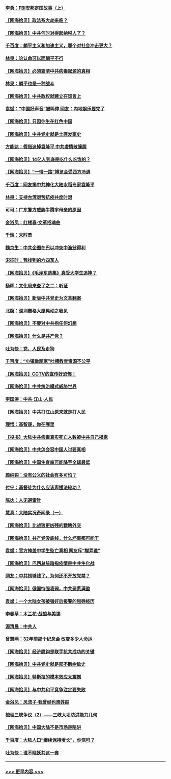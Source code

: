 #### [李勇：FBI安邦定国故事（上）](../pages/nsc993/n12987749.md?t=05312151) 
#### [【网海拾贝】政法系大劫来临？](../pages/nsc993/n12987596.md?t=05312151) 
#### [【网海拾贝】中共何时对得起纳税人了？](../pages/nsc993/n12985578.md?t=05312151) 
#### [千百度：躺平主义和加速主义，哪个对社会冲击更大？](../pages/nsc993/n12985512.md?t=05312151) 
#### [林泉：论认命可以而躺平不行](../pages/nsc993/n12985505.md?t=05312151) 
#### [【网海拾贝】必须查清中共病毒起源的真相](../pages/nsc993/n12984276.md?t=05312151) 
#### [林泉：躺平也是一种战斗](../pages/nsc993/n12984194.md?t=05312151) 
#### [【网海拾贝】中共政权就建立在谎言上](../pages/nsc993/n12981880.md?t=05312151) 
#### [袁斌：“中国好声音”被叫停 网友：内地娱乐要完了](../pages/nsc993/n12981826.md?t=05312151) 
#### [【网海拾贝】只因你生在红色中国](../pages/nsc993/n12979096.md?t=05312151) 
#### [【网海拾贝】中共党史就是土匪发家史](../pages/nsc993/n12976478.md?t=05312151) 
#### [方能达：假借追悼袁隆平 中共虚情散臊腥](../pages/nsc993/n12976396.md?t=05312151) 
#### [【网海拾贝】14亿人到底是吃什么吃饱的？](../pages/nsc993/n12974125.md?t=05312151) 
#### [【网海拾贝】“一带一路”博览会受西方冷遇](../pages/nsc993/n12971787.md?t=05312151) 
#### [千百度：网友揭中共神化大陆水稻专家袁隆平](../pages/nsc993/n12971733.md?t=05312151) 
#### [林泉：支持台湾艰苦抗疫共度时艰](../pages/nsc993/n12971350.md?t=05312151) 
#### [可可：广东警方威胁牛腾宇母亲的原因](../pages/nsc993/n12971100.md?t=05312151) 
#### [金浴凤：红楼春·文革招魂曲](../pages/nsc993/n12970354.md?t=05312151) 
#### [千瑞：末时景](../pages/nsc993/n12970337.md?t=05312151) 
#### [魏京生：中共企图在巴以冲突中渔翁得利](../pages/nsc993/n12970286.md?t=05312151) 
#### [宋征时：我找到的六四军人](../pages/nsc993/n12970213.md?t=05312151) 
#### [【网海拾贝】《毛泽东选集》真受大学生追捧？](../pages/nsc993/n12968779.md?t=05312151) 
#### [杨晖：文化局来查了之二：听证](../pages/nsc993/n12966528.md?t=05312151) 
#### [【网海拾贝】新版中共党史为文革翻案](../pages/nsc993/n12967526.md?t=05312151) 
#### [北隐：深圳赛格大厦晃动之我见](../pages/nsc993/n12967393.md?t=05312151) 
#### [【网海拾贝】不要对中共抱任何幻想](../pages/nsc993/n12965222.md?t=05312151) 
#### [【网海拾贝】什么是共产党？](../pages/nsc993/n12962781.md?t=05312151) 
#### [吐为快：党、人民及走狗](../pages/nsc993/n12962747.md?t=05312151) 
#### [千百度：“小镇做题家”吐槽教育资源不公平](../pages/nsc993/n12962705.md?t=05312151) 
#### [【网海拾贝】CCTV的宣传好恐怖！](../pages/nsc993/n12959984.md?t=05312151) 
#### [【网海拾贝】中共统治模式威胁世界](../pages/nsc993/n12957622.md?t=05312151) 
#### [李国涛：中共‧江山‧人民](../pages/nsc993/n12957502.md?t=05312151) 
#### [【网海拾贝】中共打江山原来就是打人民](../pages/nsc993/n12954345.md?t=05312151) 
#### [理悟：高智晟，你在哪里](../pages/nsc993/n12953115.md?t=05312151) 
#### [【投书】大陆中共病毒真实死亡人数被中共自己揭露](../pages/nsc993/n12953050.md?t=05312151) 
#### [【网海拾贝】中共怎会容中国人讨要真相](../pages/nsc993/n12952161.md?t=05312151) 
#### [【网海拾贝】中国生育率可能降至全球最低](../pages/nsc993/n12948793.md?t=05312151) 
#### [颜纯钩：没有公义的社会有多可怕？](../pages/nsc993/n12947626.md?t=05312151) 
#### [付宁：基督徒为什么应该声援法轮功？](../pages/nsc993/n12947233.md?t=05312151) 
#### [陈达：人无避雷针](../pages/nsc993/n12947098.md?t=05312151) 
#### [慧真：大陆实况奇闻录（一）](../pages/nsc993/n12945811.md?t=05312151) 
#### [【网海拾贝】比战狼更凶残的戳瞎外交](../pages/nsc993/n12945717.md?t=05312151) 
#### [【网海拾贝】共产党没底线，什么坏事都可能干](../pages/nsc993/n12942090.md?t=05312151) 
#### [袁斌：官方掩盖中学生坠亡真相 网友斥“糊弄谁”](../pages/nsc993/n12942029.md?t=05312151) 
#### [【网海拾贝】巴西总统暗指疫情是中共生化战](../pages/nsc993/n12938999.md?t=05312151) 
#### [网友：中共捞够钱了，为何还不开放党禁？](../pages/nsc993/n12938952.md?t=05312151) 
#### [【网海拾贝】俄国恃强凌弱，中共恶贯满盈](../pages/nsc993/n12936626.md?t=05312151) 
#### [袁斌：一个大陆女孩被强奸后报警的屈辱经历](../pages/nsc993/n12936547.md?t=05312151) 
#### [李春草：木兰花·战狼与美谍](../pages/nsc993/n12935995.md?t=05312151) 
#### [源清晨：中共人](../pages/nsc993/n12935589.md?t=05312151) 
#### [曾慧燕：32年前那个纪念会 改变多少人命运](../pages/nsc993/n12934233.md?t=05312151) 
#### [【网海拾贝】经济脱钩是联手抗共成功的关键](../pages/nsc993/n12934176.md?t=05312151) 
#### [【网海拾贝】中共党史就是部不断树敌史](../pages/nsc993/n12932844.md?t=05312151) 
#### [【网海拾贝】特斯拉的模本效应太震撼](../pages/nsc993/n12925626.md?t=05312151) 
#### [【网海拾贝】与中共和平竞争注定要失败](../pages/nsc993/n12923326.md?t=05312151) 
#### [金浴凤：风流子‧我曾经也想姓赵](../pages/nsc993/n12920911.md?t=05312151) 
#### [梳理三峡争议（2）——三峡大坝防洪能力几何](../pages/nsc993/n12920173.md?t=05312151) 
#### [【网海拾贝】中国大陆不是市场是陷阱](../pages/nsc993/n12920143.md?t=05312151) 
#### [千百度：大陆人口“继续保持增长”，你信吗？](../pages/nsc993/n12918946.md?t=05312151) 
#### [吐为快：谁不晓妖共这一套](../pages/nsc993/n12918941.md?t=05312151) 

----
#### [ >>> 更早内容 <<< ](../indexes/nsc993-earlier.md)
